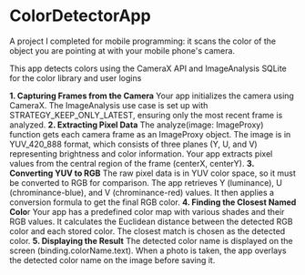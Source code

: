 # ColorDetectorApp
A project I completed for mobile programming: it scans the color of the object you are pointing at with your mobile phone's camera.

This app detects colors using the CameraX API and ImageAnalysis
SQLite for the color library and user logins 

**1. Capturing Frames from the Camera**
Your app initializes the camera using CameraX.
The ImageAnalysis use case is set up with STRATEGY_KEEP_ONLY_LATEST, ensuring only the most recent frame is analyzed.
**2. Extracting Pixel Data**
The analyze(image: ImageProxy) function gets each camera frame as an ImageProxy object.
The image is in YUV_420_888 format, which consists of three planes (Y, U, and V) representing brightness and color information.
Your app extracts pixel values from the central region of the frame (centerX, centerY).
**3. Converting YUV to RGB**
The raw pixel data is in YUV color space, so it must be converted to RGB for comparison.
The app retrieves Y (luminance), U (chrominance-blue), and V (chrominance-red) values.
It then applies a conversion formula to get the final RGB color.
**4. Finding the Closest Named Colo**r
Your app has a predefined color map with various shades and their RGB values.
It calculates the Euclidean distance between the detected RGB color and each stored color.
The closest match is chosen as the detected color.
**5. Displaying the Result**
The detected color name is displayed on the screen (binding.colorName.text).
When a photo is taken, the app overlays the detected color name on the image before saving it.
